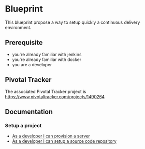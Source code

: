 # Blueprint

This blueprint propose a way to setup quickly a continuous delivery environment.

## Prerequisite

* you're already familiar with jenkins
* you're already familiar with docker
* you are a developer

## Pivotal Tracker

The associated Pivotal Tracker project is https://www.pivotaltracker.com/projects/1490264
 
## Documentation

### Setup a project

* [As a developer I can provision a server](doc/provision-server.md)
* [As a developer I can setup a source code repository](doc/setup-source-code-repository.md)

